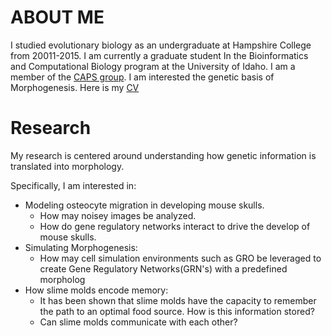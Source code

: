 
# [](#ABOUT-ME)ABOUT ME
I studied evolutionary biology as an undergraduate at Hampshire College from 20011-2015. I am currently a graduate student In the Bioinformatics and Computational Biology program at the University of Idaho. I am a member of the [CAPS group](http://www.capsidaho.com/). I am interested the genetic basis of Morphogenesis. Here is my [CV](morphogenetics.github.io/cv.pdf)


# [](#Research)Research
My research is centered around understanding how genetic information is translated into  morphology.

Specifically, I am interested in:
- Modeling osteocyte migration in developing mouse skulls.
  - How may noisey images be analyzed.
  - How do gene regulatory networks interact to drive the develop of mouse skulls.
- Simulating Morphogenesis:
  - How may cell simulation environments such as GRO be leveraged to create Gene Regulatory Networks(GRN's) with a predefined morpholog
- How slime molds encode memory:
  - It has been shown that slime molds have the capacity to remember the path to an optimal food source. How is this information stored?
  - Can slime molds communicate with each other?
